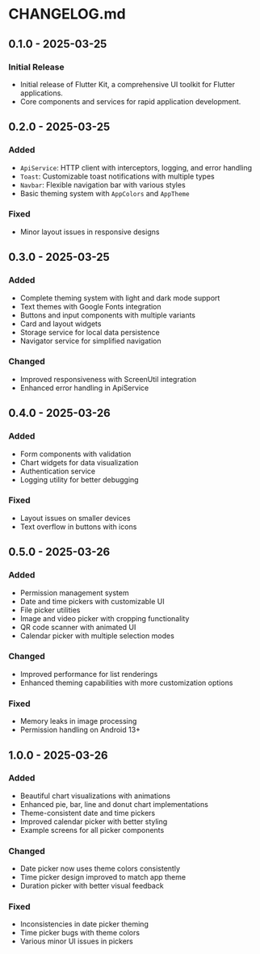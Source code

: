 # CHANGELOG.md

## 0.1.0 - 2025-03-25

### Initial Release

- Initial release of Flutter Kit, a comprehensive UI toolkit for Flutter applications.
- Core components and services for rapid application development.

## 0.2.0 - 2025-03-25

### Added

- `ApiService`: HTTP client with interceptors, logging, and error handling
- `Toast`: Customizable toast notifications with multiple types
- `Navbar`: Flexible navigation bar with various styles
- Basic theming system with `AppColors` and `AppTheme`

### Fixed

- Minor layout issues in responsive designs

## 0.3.0 - 2025-03-25

### Added

- Complete theming system with light and dark mode support
- Text themes with Google Fonts integration
- Buttons and input components with multiple variants
- Card and layout widgets
- Storage service for local data persistence
- Navigator service for simplified navigation

### Changed

- Improved responsiveness with ScreenUtil integration
- Enhanced error handling in ApiService

## 0.4.0 - 2025-03-26

### Added

- Form components with validation
- Chart widgets for data visualization
- Authentication service
- Logging utility for better debugging

### Fixed

- Layout issues on smaller devices
- Text overflow in buttons with icons

## 0.5.0 - 2025-03-26

### Added

- Permission management system
- Date and time pickers with customizable UI
- File picker utilities
- Image and video picker with cropping functionality
- QR code scanner with animated UI
- Calendar picker with multiple selection modes

### Changed

- Improved performance for list renderings
- Enhanced theming capabilities with more customization options

### Fixed

- Memory leaks in image processing
- Permission handling on Android 13+

## 1.0.0 - 2025-03-26

### Added

- Beautiful chart visualizations with animations
- Enhanced pie, bar, line and donut chart implementations
- Theme-consistent date and time pickers
- Improved calendar picker with better styling
- Example screens for all picker components

### Changed

- Date picker now uses theme colors consistently
- Time picker design improved to match app theme
- Duration picker with better visual feedback

### Fixed

- Inconsistencies in date picker theming
- Time picker bugs with theme colors
- Various minor UI issues in pickers

